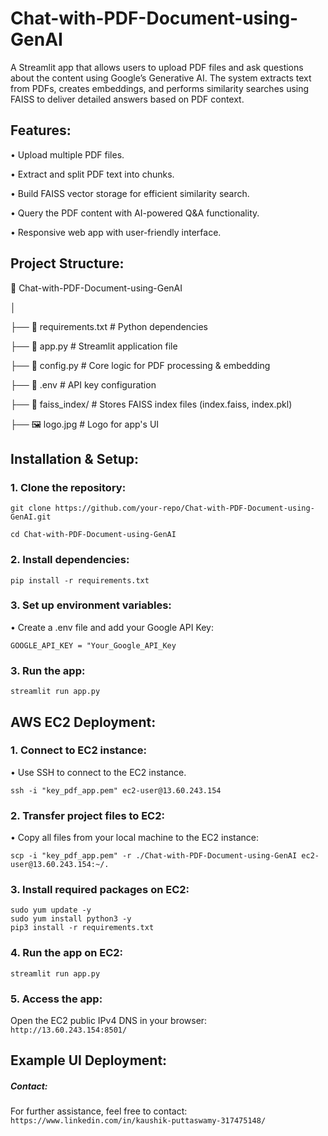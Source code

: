 # Chat-with-PDF-Document-using-GenAI

A Streamlit app that allows users to upload PDF files and ask questions about the content using Google’s Generative AI. The system extracts text from PDFs, creates embeddings, and performs similarity searches using FAISS to deliver detailed answers based on PDF context.

## Features:
• Upload multiple PDF files.

• Extract and split PDF text into chunks.

• Build FAISS vector storage for efficient similarity search.

• Query the PDF content with AI-powered Q&A functionality.

• Responsive web app with user-friendly interface.

## Project Structure:
📂 Chat-with-PDF-Document-using-GenAI

│

├── 📄 requirements.txt       # Python dependencies

├── 📄 app.py                 # Streamlit application file

├── 📄 config.py              # Core logic for PDF processing & embedding

├── 📄 .env                   # API key configuration

├── 📂 faiss_index/           # Stores FAISS index files (index.faiss, index.pkl)

├── 🖼 logo.jpg               # Logo for app's UI

## Installation & Setup:
### 1. Clone the repository:
  ``` git clone https://github.com/your-repo/Chat-with-PDF-Document-using-GenAI.git  ```
  
  ``` cd Chat-with-PDF-Document-using-GenAI   ```

### 2. Install dependencies:
  ``` pip install -r requirements.txt  ```

### 3. Set up environment variables:

• Create a .env file and add your Google API Key:

  ``` GOOGLE_API_KEY = "Your_Google_API_Key   ```

### 3. Run the app:   

``` streamlit run app.py  ```

## AWS EC2 Deployment:

### 1. Connect to EC2 instance:

• Use SSH to connect to the EC2 instance.  

```ssh -i "key_pdf_app.pem" ec2-user@13.60.243.154  ```

### 2. Transfer project files to EC2:

• Copy all files from your local machine to the EC2 instance:   

```scp -i "key_pdf_app.pem" -r ./Chat-with-PDF-Document-using-GenAI ec2-user@13.60.243.154:~/.  ```

### 3. Install required packages on EC2:   

``` sudo yum update -y   ```   
``` sudo yum install python3 -y   ```   
```pip3 install -r requirements.txt  ```

### 4. Run the app on EC2:  

``` streamlit run app.py   ```

### 5. Access the app:

Open the EC2 public IPv4 DNS in your browser:    ``` http://13.60.243.154:8501/   ```

## Example UI Deployment:



##### Contact:
For further assistance, feel free to contact:   ``` https://www.linkedin.com/in/kaushik-puttaswamy-317475148/   ```






